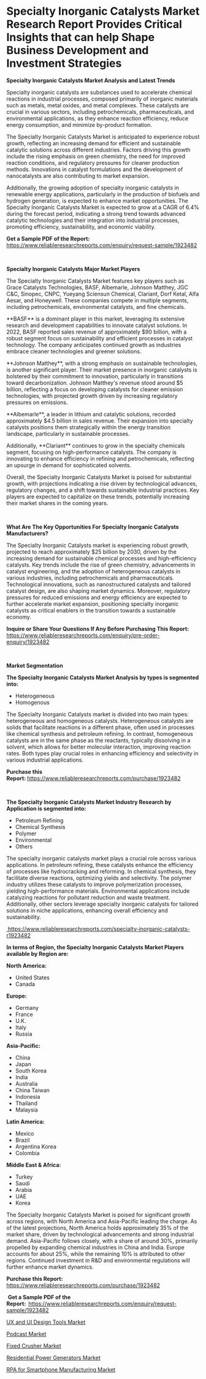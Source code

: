 <p><h1>Specialty Inorganic Catalysts Market Research Report Provides Critical Insights that can help Shape Business Development and Investment Strategies</h1></p><p><strong>Specialty Inorganic Catalysts Market Analysis and Latest Trends</strong></p>
<p><p>Specialty inorganic catalysts are substances used to accelerate chemical reactions in industrial processes, composed primarily of inorganic materials such as metals, metal oxides, and metal complexes. These catalysts are crucial in various sectors, including petrochemicals, pharmaceuticals, and environmental applications, as they enhance reaction efficiency, reduce energy consumption, and minimize by-product formation.</p><p>The Specialty Inorganic Catalysts Market is anticipated to experience robust growth, reflecting an increasing demand for efficient and sustainable catalytic solutions across different industries. Factors driving this growth include the rising emphasis on green chemistry, the need for improved reaction conditions, and regulatory pressures for cleaner production methods. Innovations in catalyst formulations and the development of nanocatalysts are also contributing to market expansion.</p><p>Additionally, the growing adoption of specialty inorganic catalysts in renewable energy applications, particularly in the production of biofuels and hydrogen generation, is expected to enhance market opportunities. The Specialty Inorganic Catalysts Market is expected to grow at a CAGR of 6.4% during the forecast period, indicating a strong trend towards advanced catalytic technologies and their integration into industrial processes, promoting efficiency, sustainability, and economic viability.</p></p>
<p><strong>Get a Sample PDF of the Report:&nbsp;</strong> <a href="https://www.reliableresearchreports.com/enquiry/request-sample/1923482?utm_campaign=1582&utm_medium=2&utm_source=Github&utm_content=ia&utm_term=24102024&utm_id=specialty-inorganic-catalysts">https://www.reliableresearchreports.com/enquiry/request-sample/1923482</a></p>
<p>&nbsp;</p>
<p><strong>Specialty Inorganic Catalysts Major Market Players</strong></p>
<p><p>The Specialty Inorganic Catalysts Market features key players such as Grace Catalysts Technologies, BASF, Albemarle, Johnson Matthey, JGC C&C, Sinopec, CNPC, Yueyang Sciensun Chemical, Clariant, Dorf Ketal, Alfa Aesar, and Honeywell. These companies compete in multiple segments, including petrochemicals, environmental catalysts, and fine chemicals.</p><p>**BASF** is a dominant player in this market, leveraging its extensive research and development capabilities to innovate catalyst solutions. In 2022, BASF reported sales revenue of approximately $90 billion, with a robust segment focus on sustainability and efficient processes in catalyst technology. The company anticipates continued growth as industries embrace cleaner technologies and greener solutions.</p><p>**Johnson Matthey**, with a strong emphasis on sustainable technologies, is another significant player. Their market presence in inorganic catalysts is bolstered by their commitment to innovation, particularly in transitions toward decarbonization. Johnson Matthey's revenue stood around $5 billion, reflecting a focus on developing catalysts for cleaner emission technologies, with projected growth driven by increasing regulatory pressures on emissions.</p><p>**Albemarle**, a leader in lithium and catalytic solutions, recorded approximately $4.5 billion in sales revenue. Their expansion into specialty catalysts positions them strategically within the energy transition landscape, particularly in sustainable processes.</p><p>Additionally, **Clariant** continues to grow in the specialty chemicals segment, focusing on high-performance catalysts. The company is innovating to enhance efficiency in refining and petrochemicals, reflecting an upsurge in demand for sophisticated solvents.</p><p>Overall, the Specialty Inorganic Catalysts Market is poised for substantial growth, with projections indicating a rise driven by technological advances, regulatory changes, and a shift towards sustainable industrial practices. Key players are expected to capitalize on these trends, potentially increasing their market shares in the coming years.</p></p>
<p>&nbsp;</p>
<p><strong>What Are The Key Opportunities For Specialty Inorganic Catalysts Manufacturers?</strong></p>
<p><p>The Specialty Inorganic Catalysts market is experiencing robust growth, projected to reach approximately $25 billion by 2030, driven by the increasing demand for sustainable chemical processes and high-efficiency catalysts. Key trends include the rise of green chemistry, advancements in catalyst engineering, and the adoption of heterogeneous catalysts in various industries, including petrochemicals and pharmaceuticals. Technological innovations, such as nanostructured catalysts and tailored catalyst design, are also shaping market dynamics. Moreover, regulatory pressures for reduced emissions and energy efficiency are expected to further accelerate market expansion, positioning specialty inorganic catalysts as critical enablers in the transition towards a sustainable economy.</p></p>
<p><strong>Inquire or Share Your Questions If Any Before Purchasing This Report:</strong> <a href="https://www.reliableresearchreports.com/enquiry/pre-order-enquiry/1923482?utm_campaign=1582&utm_medium=2&utm_source=Github&utm_content=ia&utm_term=24102024&utm_id=specialty-inorganic-catalysts">https://www.reliableresearchreports.com/enquiry/pre-order-enquiry/1923482</a></p>
<p>&nbsp;</p>
<p><strong>Market Segmentation</strong></p>
<p><strong>The Specialty Inorganic Catalysts Market Analysis by types is segmented into:</strong></p>
<p><ul><li>Heterogeneous</li><li>Homogenous</li></ul></p>
<p><p>The Specialty Inorganic Catalysts market is divided into two main types: heterogeneous and homogeneous catalysts. Heterogeneous catalysts are solids that facilitate reactions in a different phase, often used in processes like chemical synthesis and petroleum refining. In contrast, homogeneous catalysts are in the same phase as the reactants, typically dissolving in a solvent, which allows for better molecular interaction, improving reaction rates. Both types play crucial roles in enhancing efficiency and selectivity in various industrial applications.</p></p>
<p><strong>Purchase this Report:&nbsp;</strong><a href="https://www.reliableresearchreports.com/purchase/1923482?utm_campaign=1582&utm_medium=2&utm_source=Github&utm_content=ia&utm_term=24102024&utm_id=specialty-inorganic-catalysts">https://www.reliableresearchreports.com/purchase/1923482</a></p>
<p>&nbsp;</p>
<p><strong>The Specialty Inorganic Catalysts Market Industry Research by Application is segmented into:</strong></p>
<p><ul><li>Petroleum Refining</li><li>Chemical Synthesis</li><li>Polymer</li><li>Environmental</li><li>Others</li></ul></p>
<p><p>The specialty inorganic catalysts market plays a crucial role across various applications. In petroleum refining, these catalysts enhance the efficiency of processes like hydrocracking and reforming. In chemical synthesis, they facilitate diverse reactions, optimizing yields and selectivity. The polymer industry utilizes these catalysts to improve polymerization processes, yielding high-performance materials. Environmental applications include catalyzing reactions for pollutant reduction and waste treatment. Additionally, other sectors leverage specialty inorganic catalysts for tailored solutions in niche applications, enhancing overall efficiency and sustainability.</p></p>
<p><a href="https://www.reliableresearchreports.com/specialty-inorganic-catalysts-r1923482?utm_campaign=1582&utm_medium=2&utm_source=Github&utm_content=ia&utm_term=24102024&utm_id=specialty-inorganic-catalysts">&nbsp;https://www.reliableresearchreports.com/specialty-inorganic-catalysts-r1923482</a></p>
<p><strong>In terms of Region, the Specialty Inorganic Catalysts Market Players available by Region are:</strong></p>
<p>
    <p> <strong> North America: </strong>
        <ul>
            <li>United States</li>
            <li>Canada</li>
        </ul>
        </p> 
    <p> <strong> Europe: </strong>
        <ul>
            <li>Germany</li>
            <li>France</li>
            <li>U.K.</li>
            <li>Italy</li>
            <li>Russia</li>
        </ul>
        </p> 
    <p> <strong> Asia-Pacific: </strong>
        <ul>
            <li>China</li>
            <li>Japan</li>
            <li>South Korea</li>
            <li>India</li>
            <li>Australia</li>
            <li>China Taiwan</li>
            <li>Indonesia</li>
            <li>Thailand</li>
            <li>Malaysia</li>
        </ul>
        </p> 
    <p> <strong> Latin America: </strong>
        <ul>
            <li>Mexico</li>
            <li>Brazil</li>
            <li>Argentina Korea</li>
            <li>Colombia</li>
        </ul>
        </p> 
    <p> <strong> Middle East & Africa: </strong>
        <ul>
            <li>Turkey</li>
            <li>Saudi</li>
            <li>Arabia</li>
            <li>UAE</li>
            <li>Korea</li>
        </ul>
    </p>
    </p>
<p><p>The Specialty Inorganic Catalysts Market is poised for significant growth across regions, with North America and Asia-Pacific leading the charge. As of the latest projections, North America holds approximately 35% of the market share, driven by technological advancements and strong industrial demand. Asia-Pacific follows closely, with a share of around 30%, primarily propelled by expanding chemical industries in China and India. Europe accounts for about 25%, while the remaining 10% is attributed to other regions. Continued investment in R&D and environmental regulations will further enhance market dynamics.</p></p>
<p><strong>Purchase this Report: </strong><a href="https://www.reliableresearchreports.com/purchase/1923482?utm_campaign=1582&utm_medium=2&utm_source=Github&utm_content=ia&utm_term=24102024&utm_id=specialty-inorganic-catalysts">https://www.reliableresearchreports.com/purchase/1923482</a></p>
<p>&nbsp;<strong>Get a Sample PDF of the Report:&nbsp;&nbsp;</strong><a href="https://www.reliableresearchreports.com/enquiry/request-sample/1923482?utm_campaign=1582&utm_medium=2&utm_source=Github&utm_content=ia&utm_term=24102024&utm_id=specialty-inorganic-catalysts">https://www.reliableresearchreports.com/enquiry/request-sample/1923482</a></p>
<p><strong></strong></p>
<p><p><a href="https://www.linkedin.com/pulse/market-forecasting-change-global-ux-ui-design-tools-dynamics-hkvtc?utm_campaign=1582&utm_medium=2&utm_source=Github&utm_content=ia&utm_term=24102024&utm_id=specialty-inorganic-catalysts">UX and UI Design Tools Market</a></p><p><a href="https://www.linkedin.com/pulse/podcast-momentum-charting-10-cagr-path-2024-2031-cavill-6jewc?utm_campaign=1582&utm_medium=2&utm_source=Github&utm_content=ia&utm_term=24102024&utm_id=specialty-inorganic-catalysts">Podcast Market</a></p><p><a href="https://issuu.com/reportprime-2/docs/fixed-crusher-market-size-2030.pptx_24783800407028?utm_campaign=1582&utm_medium=2&utm_source=Github&utm_content=ia&utm_term=24102024&utm_id=specialty-inorganic-catalysts">Fixed Crusher Market</a></p><p><a href="https://issuu.com/reportprime-2/docs/residential-power-generators-market_4e138e7f3c0a83?utm_campaign=1582&utm_medium=2&utm_source=Github&utm_content=ia&utm_term=24102024&utm_id=specialty-inorganic-catalysts">Residential Power Generators Market</a></p><p><a href="https://www.linkedin.com/pulse/rpa-smartphone-manufacturing-market-global-regional-analysis-efunc?utm_campaign=1582&utm_medium=2&utm_source=Github&utm_content=ia&utm_term=24102024&utm_id=specialty-inorganic-catalysts">RPA for Smartphone Manufacturing Market</a></p></p>